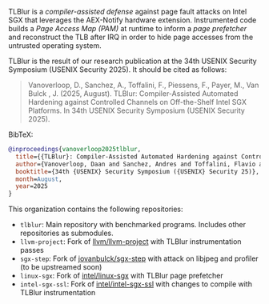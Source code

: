 TLBlur is a *compiler-assisted defense* against page fault attacks on Intel SGX that leverages the AEX-Notify hardware extension.
Instrumented code builds a *Page Access Map (PAM)* at runtime to inform a *page prefetcher* and reconstruct the TLB after IRQ in order to hide page accesses from the untrusted operating system.

TLBlur is the result of our research publication at the 34th USENIX Security Symposium (USENIX Security 2025). It should be cited as follows:

> Vanoverloop, D., Sanchez, A., Toffalini, F., Piessens, F., Payer, M., Van Bulck , J. (2025, August). TLBlur: Compiler-Assisted Automated Hardening against Controlled Channels on Off-the-Shelf Intel SGX Platforms. In 34th USENIX Security Symposium (USENIX Security 2025).

BibTeX:

```bib
@inproceedings{vanoverloop2025tlblur,
  title={{TLBlur}: Compiler-Assisted Automated Hardening against Controlled Channels on Off-the-Shelf {Intel SGX} Platforms},
  author={Vanoverloop, Daan and Sanchez, Andres and Toffalini, Flavio and Piessens, Frank and Payer, Mathias and Van Bulck, Jo},
  booktitle={34th {USENIX} Security Symposium ({USENIX} Security 25)},
  month=August,
  year=2025
}
```

This organization contains the following repositories:

- `tlblur`: Main repository with benchmarked programs. Includes other repositories as submodules.
- `llvm-project`: Fork of [llvm/llvm-project](https://github.com/llvm/llvm-project) with TLBlur instrumentation passes
- `sgx-step`: Fork of [jovanbulck/sgx-step](https://github.com/jovanbulck/sgx-step) with attack on libjpeg and profiler (to be upstreamed soon)
- `linux-sgx`: Fork of [intel/linux-sgx](https://github.com/intel/linux-sgx) with TLBlur page prefetcher
- `intel-sgx-ssl`: Fork of [intel/intel-sgx-ssl](https://github.com/intel/intel-sgx-ssl) with changes to compile with TLBlur instrumentation
